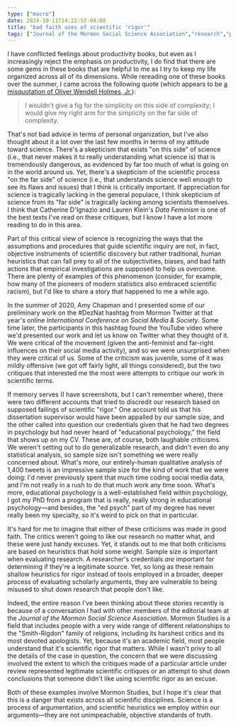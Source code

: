 ```yaml
---
type: ["macro"]
date: 2024-10-11T14:22:53-04:00
title: "bad faith uses of scientific 'rigor'"
tags: ["Journal of the Mormon Social Science Association","research","publishing","DezNat","productivity","Catherine D'Ignazio","Lauren Klein","Data Feminism"]
---
```

I have conflicted feelings about productivity books, but even as I increasingly reject the emphasis on productivity, I do find that there are some gems in these books that are helpful to me as I try to keep my life organized across all of its dimensions. While rereading one of these books over the summer, I came across the following quote (which appears to be [a misquotation of Oliver Wendell Holmes, Jr.](https://en.wikiquote.org/wiki/Oliver_Wendell_Holmes_Jr.)):

> I wouldn't give a fig for the simplicity on this side of complexity; I would give my right arm for the simplicity on the far side of complexity.

That's not bad advice in terms of personal organization, but I've also thought about it a lot over the last few months in terms of my attitude toward science. There's a skepticism that exists "on this side" of science (i.e., that never makes it to really understanding what science is) that is tremendously dangerous, as evidenced by far too much of what is going on in the world around us. Yet, there's a skepticism of the scientific process "on the far side" of science (i.e., that understands science well enough to see its flaws and issues) that I think is critically important. If appreciation for science is tragically lacking in the general populace, I think skepticism of science from its "far side" is tragically lacking among scientists themselves. I think that Catherine D'Ignazio and Lauren Klein's *Data Feminism* is one of the best texts I've read on these critiques, but I know I have a lot more reading to do in this area.

Part of this critical view of science is recognizing the ways that the assumptions and procedures that guide scientific inquiry are not, in fact, objective instruments of scientific discovery but rather traditional, human heuristics that can fall prey to all of the subjectivities, biases, and bad faith actions that empirical investigations are supposed to help us overcome. There are plenty of examples of this phenomenon (consider, for example, how many of the pioneers of modern statistics also embraced scientific racism), but I'd like to share a story that happened to me a while ago.

In the summer of 2020, Amy Chapman and I presented some of our preliminary work on the #DezNat hashtag from Mormon Twitter at that year's online *International Conference on Social Media & Society*. Some time later, the participants in this hashtag found the YouTube video where we'd presented our work and let us know on Twitter what they thought of it. We were critical of the movement (given the anti-feminist and far-right influences on their social media activity), and so we were unsurprised when they were critical of us. Some of the criticism was juvenile, some of it was mildly offensive (we got off fairly light, all things considered), but the two critiques that interested me the most were attempts to critique our work in scientific terms. 

If memory serves (I have screenshots, but I can't remember where), there were two different accounts that tried to discredit our research based on supposed failings of scientific "rigor." One account told us that his dissertation supervisor would have been appalled by our sample size, and the other called into question our credentials given that he had two degrees in psychology but had never heard of "educational psychology," the field that shows up on my CV. These are, of course, both laughable criticisms. We weren't setting out to do generalizable research, and didn't even do any statistical analysis, so sample size isn't something we were really concerned about. What's more, our entirely-human qualitative analysis of 1,400 tweets is an impressive sample size for the kind of work that we were doing: I'd never previously spent that much time coding social media data, and I'm not really in a rush to do that much work any time soon. What's more, educational psychology is a well-established field within psychology, I got my PhD from a program that is really, really strong in educational psychology—and besides, the "ed psych" part of my degree has never really been my specialty, so it's weird to pick on that in particular.

It's hard for me to imagine that either of these criticisms was made in good faith. The critics weren't going to like our research no matter what, and these were just handy excuses. Yet, it stands out to me that both criticisms are based on heuristics that hold some weight. Sample size *is* important when evaluating research. A researcher's credentials *are* important for determining if they're a legitimate source. Yet, so long as these remain shallow heuristics for rigor instead of tools employed in a broader, deeper process of evaluating scholarly arguments, they are vulnerable to being misused to shut down research that people don't like.

Indeed, the entire reason I've been thinking about these stories recently is because of a conversation I had with other members of the editorial team at the *Journal of the Mormon Social Science Association*. Mormon Studies is a field that includes people with a very wide range of different relationships to the "Smith-Rigdon" family of religions, including its harshest critics and its most devoted apologists. Yet, because it's an academic field, most people understand that it's scientific rigor that matters. While I wasn't privy to all the details of the case in question, the concern that we were discussing involved the extent to which the critiques made of a particular article under review represented legitimate scientific critiques or an attempt to shut down conclusions that someone didn't like using scientific rigor as an excuse.

Both of these examples involve Mormon Studies, but I hope it's clear that this is a danger that exists across all scientific disciplines. Science is a process of argumentation, and scientific heuristics we employ within our arguments—they are not unimpeachable, objective standards of truth.
